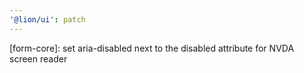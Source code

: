 ```yaml
---
'@lion/ui': patch
---
```


[form-core]: set aria-disabled next to the disabled attribute for NVDA screen reader
